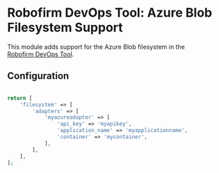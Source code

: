 Robofirm DevOps Tool: Azure Blob Filesystem Support
===============================================

This module adds support for the Azure Blob filesystem in the   
[Robofirm DevOps Tool](https://bitbucket.org/robofirm/robofirm-devops).

## Configuration

```php

return [
    'filesystem' => [
        'adapters' => [
            'myazureadapter' => [
                'api_key' => 'myapikey',
                'application_name' => 'myapplicationname',
                'container' => 'mycontainer',
            ],
        ],
    ],
];
```
